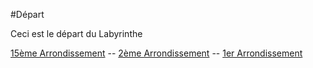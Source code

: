 #Départ

Ceci est le départ du Labyrinthe

[15ème Arrondissement](15.md) --
[2ème Arrondissement](2.md) -- 
[1er Arrondissement](1.md)
